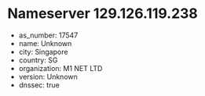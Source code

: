 # Nameserver 129.126.119.238

* as_number: 17547
* name: Unknown
* city: Singapore
* country: SG
* organization: M1 NET LTD
* version: Unknown
* dnssec: true
